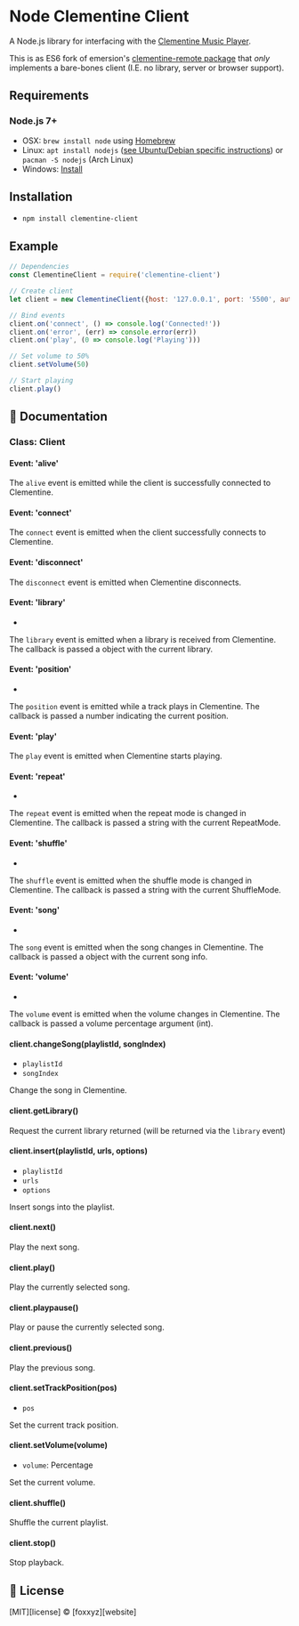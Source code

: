 Node Clementine Client
======================

A Node.js library for interfacing with the [Clementine Music Player](https://www.clementine-player.org/).

This is as ES6 fork of emersion's [clementine-remote package](https://www.npmjs.com/package/clementine-remote) that *only* implements a bare-bones client (I.E. no library, server or browser support).

Requirements
------------

### Node.js 7+

 * OSX: `brew install node` using [Homebrew](http://brew.sh/)
 * Linux: `apt install nodejs` ([see Ubuntu/Debian specific instructions](https://nodejs.org/en/download/package-manager/#debian-and-ubuntu-based-linux-distributions)) or `pacman -S nodejs` (Arch Linux)
 * Windows: [Install](https://nodejs.org/en/download/)

Installation
------------

 * `npm install clementine-client`

Example
-------

```js
// Dependencies
const ClementineClient = require('clementine-client')

// Create client
let client = new ClementineClient({host: '127.0.0.1', port: '5500', authCode: 2738})

// Bind events
client.on('connect', () => console.log('Connected!'))
client.on('error', (err) => console.error(err))
client.on('play', (0 => console.log('Playing')))

// Set volume to 50%
client.setVolume(50)

// Start playing
client.play()

```


:memo: Documentation
--------------------

### Class: Client

#### Event: 'alive'

The `alive` event is emitted while the client is successfully connected to Clementine.

#### Event: 'connect'

The `connect` event is emitted when the client successfully connects to Clementine.

#### Event: 'disconnect'

The `disconnect` event is emitted when Clementine disconnects.

#### Event: 'library'

 * <LibraryInfo>

The `library` event is emitted when a library is received from Clementine. The callback is passed a object with the current library.

#### Event: 'position'

 * <Position>

The `position` event is emitted while a track plays in Clementine. The callback is passed a number indicating the current position.

#### Event: 'play'

The `play` event is emitted when Clementine starts playing.

#### Event: 'repeat'

 * <RepeatMode>

The `repeat` event is emitted when the repeat mode is changed in Clementine. The callback is passed a string with the current RepeatMode.

#### Event: 'shuffle'

 * <ShuffleMode>

The `shuffle` event is emitted when the shuffle mode is changed in Clementine. The callback is passed a string with the current ShuffleMode.

#### Event: 'song'

 * <SongInfo>

The `song` event is emitted when the song changes in Clementine. The callback is passed a object with the current song info.

#### Event: 'volume'

 * <Volume>

The `volume` event is emitted when the volume changes in Clementine. The callback is passed a volume percentage argument (int).

#### client.changeSong(playlistId, songIndex)

 * `playlistId`
 * `songIndex`

Change the song in Clementine.

#### client.getLibrary()

Request the current library returned (will be returned via the `library` event)

#### client.insert(playlistId, urls, options)

 * `playlistId`
 * `urls`
 * `options`

Insert songs into the playlist.

#### client.next()

Play the next song.

#### client.play()

Play the currently selected song.

#### client.playpause()

Play or pause the currently selected song.

#### client.previous()

Play the previous song.

#### client.setTrackPosition(pos)

 * `pos`

Set the current track position.

#### client.setVolume(volume)

 * `volume`: Percentage

Set the current volume.

#### client.shuffle()

Shuffle the current playlist.

#### client.stop()

Stop playback.

:scroll: License
----------------

[MIT][license] © [foxxyz][website]